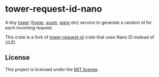 # tower-request-id-nano

A tiny [tower] ([hyper], [axum], [warp] etc) service to generate a random id for each
incoming request.

This crate is a fork of [tower-request-id] crate that uses Nano ID instead of ULID.

[tower]: https://crates.io/crates/tower
[hyper]: https://crates.io/crates/hyper
[axum]: https://crates.io/crates/axum
[warp]: https://crates.io/crates/warp
[tower-request-id]: https://crates.io/crates/tower-request-id

## License

This project is licensed under the [MIT license](LICENSE).
